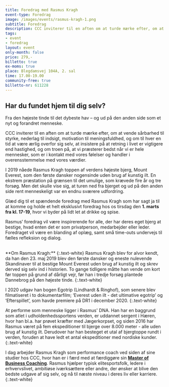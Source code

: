 ```yaml
---
title: Foredrag med Rasmus Kragh
event-type: Foredrag
image: /images/events/rasmus-kragh-1.png
subtitle: Foredrag
description: CCC inviterer til en aften om at turde mærke efter, om at vende sårbarhed til styrke, nederlag til indsigt, motivation til meningsfuldhed, og om til hver en tid at være ærlig overfor sig selv, at insistere på at retning i livet er vigtigere end hastighed, og om troen på, at vi præsterer bedst når vi er hele mennesker, som er i kontakt med vores følelser og handler i overensstemmelse med vores værdier.
tags:
- event
- foredrag
layout: event
only-month: false
price: 279,-
billetto: true
ex-moms: true
place: Blegdamsvej 104A, 2. sal
time: 17.00-19.00
community-free: true
billetto-nr: 611228
---
```


<div class="bg-army-green p-4 mb-3">
<h2 class="text-white">Har du fundet hjem til dig selv?</h2>
<p class="fs-6 text-white">Fra den højeste tinde til det dybeste hav – og ud på den anden side som et nyt og forandret menneske.</p>

<p class="text-white">
CCC inviterer til en aften om at turde mærke efter, om at vende sårbarhed til styrke, nederlag til indsigt, motivation til meningsfuldhed, og om til hver en tid at være ærlig overfor sig selv, at insistere på at retning i livet er vigtigere end hastighed, og om troen på, at vi præsterer bedst når vi er hele mennesker, som er i kontakt med vores følelser og handler i overensstemmelse med vores værdier.
</p>
 
<p class="text-white">
I 2019 nåede Rasmus Kragh toppen af verdens højeste bjerg, Mount Everest, som den første dansker nogensinde uden brug af kunstig ilt. En ekstrem præstation på grænsen til det umulige, som krævede fire år og tre forsøg. Men det skulle vise sig, at turen ned fra bjerget og ud på den anden side rent menneskeligt var en endnu sværere udfordring.
</p>
 
<p class="text-white">
Glæd dig til et spændende foredrag med Rasmus Kragh som har sagt ja til at komme og holde et helt eksklusivt foredrag hos os tirsdag den <b>1. marts fra kl. 17-19</b>, hvor vi byder på lidt let at drikke og spise.
</p>
 
<p class="text-white">
Rasmus’ foredrag vil være inspirerende for alle, der har deres eget bjerg at bestige, hvad enten det er som privatperson, medarbejder eller leder. Foredraget vil være en blanding af oplæg, samt små time-outs undervejs til fælles refleksion og dialog.
</p>
</div>
<br>
**Om Rasmus Kragh:**
{:.text-white}
Rasmus Kragh blev for alvor kendt, da han den 23. maj 2019 blev den første dansker og eneste nulevende Skandinaver til at bestige Mount Everest uden brug af kunstig ilt og skrev derved sig selv ind i historien. To gange tidligere måtte han vende om kort før toppen på grund af dårligt vejr, før han i tredje forsøg plantede Dannebrog på den højeste tinde.
{:.text-white}

I 2020 udgav han bogen Egotrip (Lindhardt & Ringhof), som senere blev filmatiseret i to dokumentarfilm; ‘Everest uden ilt - det ultimative egotrip’ og ‘Efterspillet’, som havde premiere på DR1 i december 2020.
{:.text-white}

At performe som menneske ligger i Rasmus' DNA. Han har en baggrund som atlet i udholdenhedssportens verden, er uddannet sergent i Hæren, hvor han bl.a. har prøvet kræfter med Jægerkorpset, og siden 2016 har Rasmus været på fem ekspeditioner til bjerge over 8.000 meter - alle uden brug af kunstig ilt. Derudover har han besteget et utal af bjergtoppe rundt i verden, foruden at have ledt et antal ekspeditioner med nordiske kunder.
{:.text-white}

I dag arbejder Rasmus Kragh som performance coach ved siden af sine studier hos CCC, hvor han er i færd med at færdiggøre sin <a class="hover-underlined-white" href="/academy/master-of-business-coaching/"><b>Master of Business Coaching</b></a>. Rasmus hjælper typisk elitesportsfolk, ledere i erhvervslivet, ambitiøse iværksættere eller andre, der ønsker at blive den bedste udgave af sig selv, og nå til næste niveau i deres liv eller karriere.
{:.text-white}
